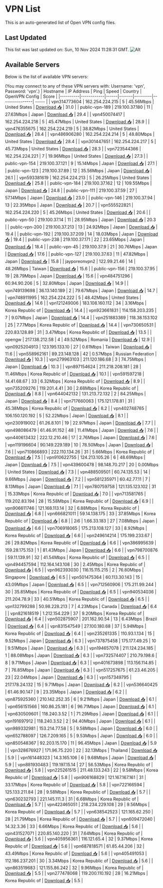 # VPN List

This is an auto-generated list of Open VPN config files.

## Last Updated

This list was last updated on: Sun, 10 Nov 2024 11:28:31 GMT.
![Alt](https://repobeats.axiom.co/api/embed/186b98318ef1479477931607c1ad7d823f12451f.svg "Repobeats analytics image")

## Available Servers

Below is the list of available VPN servers:

(You may connect to any of these VPN servers with: Username: 'vpn', Password: 'vpn'.)
| Hostname | IP Address | Ping | Speed | Country | OpenVPN Config | Score |
|----------|------------|------|-------|---------|----------------| ----- |
| vpn314773604 | 162.254.224.215 | 5 | 45.56Mbps | United States | [Download 📥](./configs/server_0_US.ovpn) | 31.0 |
| public-vpn-189 | 219.100.37.180 | 11 | 27.63Mbps | Japan | [Download 📥](./configs/server_1_JP.ovpn) | 29.4 |
| vpn450074417 | 162.254.224.218 | 5 | 45.47Mbps | United States | [Download 📥](./configs/server_2_US.ovpn) | 28.9 |
| vpn476355675 | 162.254.224.219 | 5 | 38.82Mbps | United States | [Download 📥](./configs/server_3_US.ovpn) | 28.4 |
| vpn486906280 | 162.254.224.214 | 5 | 48.80Mbps | United States | [Download 📥](./configs/server_4_US.ovpn) | 28.4 |
| vpn301447651 | 162.254.224.217 | 5 | 45.73Mbps | United States | [Download 📥](./configs/server_5_US.ovpn) | 28.3 |
| vpn723544366 | 162.254.224.221 | 7 | 19.96Mbps | United States | [Download 📥](./configs/server_6_US.ovpn) | 27.3 |
| public-vpn-154 | 219.100.37.121 | 9 | 15.14Mbps | Japan | [Download 📥](./configs/server_7_JP.ovpn) | 27.1 |
| public-vpn-123 | 219.100.37.89 | 12 | 35.56Mbps | Japan | [Download 📥](./configs/server_8_JP.ovpn) | 26.1 |
| vpn593381619 | 162.254.224.213 | 5 | 26.25Mbps | United States | [Download 📥](./configs/server_9_US.ovpn) | 25.8 |
| public-vpn-184 | 219.100.37.162 | 12 | 109.55Mbps | Japan | [Download 📥](./configs/server_10_JP.ovpn) | 24.8 |
| public-vpn-111 | 219.100.37.59 | 27 | 57.14Mbps | Japan | [Download 📥](./configs/server_11_JP.ovpn) | 23.0 |
| public-vpn-146 | 219.100.37.94 | 13 | 22.35Mbps | Japan | [Download 📥](./configs/server_12_JP.ovpn) | 20.7 |
| vpn555522821 | 162.254.224.220 | 5 | 45.26Mbps | United States | [Download 📥](./configs/server_13_US.ovpn) | 20.6 |
| public-vpn-50 | 219.100.37.14 | 11 | 28.95Mbps | Japan | [Download 📥](./configs/server_14_JP.ovpn) | 20.3 |
| public-vpn-200 | 219.100.37.213 | 13 | 24.92Mbps | Japan | [Download 📥](./configs/server_15_JP.ovpn) | 19.4 |
| public-vpn-192 | 219.100.37.209 | 14 | 18.03Mbps | Japan | [Download 📥](./configs/server_16_JP.ovpn) | 19.4 |
| public-vpn-238 | 219.100.37.171 | 22 | 23.65Mbps | Japan | [Download 📥](./configs/server_17_JP.ovpn) | 18.4 |
| public-vpn-45 | 219.100.37.9 | 21 | 30.76Mbps | Japan | [Download 📥](./configs/server_18_JP.ovpn) | 17.6 |
| public-vpn-127 | 219.100.37.63 | 11 | 47.82Mbps | Japan | [Download 📥](./configs/server_19_JP.ovpn) | 15.8 |
| jayporeonvpn2 | 122.99.21.46 | 14 | 48.26Mbps | Taiwan | [Download 📥](./configs/server_20_TW.ovpn) | 15.6 |
| public-vpn-156 | 219.100.37.95 | 19 | 28.79Mbps | Japan | [Download 📥](./configs/server_21_JP.ovpn) | 15.6 |
| vpn484751296 | 60.94.90.206 | 5 | 32.80Mbps | Japan | [Download 📥](./configs/server_22_JP.ovpn) | 14.9 |
| vpn749139698 | 36.13.140.189 | 2 | 79.67Mbps | Japan | [Download 📥](./configs/server_23_JP.ovpn) | 14.7 |
| vpn748911995 | 162.254.224.222 | 5 | 48.42Mbps | United States | [Download 📥](./configs/server_24_US.ovpn) | 14.6 |
| vpn121249006 | 183.108.160.112 | 34 | 3.16Mbps | Korea Republic of | [Download 📥](./configs/server_25_KR.ovpn) | 14.4 |
| vpn923661831 | 114.158.203.235 | 7 | 9.07Mbps | Japan | [Download 📥](./configs/server_26_JP.ovpn) | 14.4 |
| vpn251883369 | 118.38.153.102 | 25 | 7.77Mbps | Korea Republic of | [Download 📥](./configs/server_27_KR.ovpn) | 14.4 |
| vpn730650531 | 220.83.128.89 | 31 | 3.47Mbps | Korea Republic of | [Download 📥](./configs/server_28_KR.ovpn) | 13.5 |
| opengw | 217.138.212.58 | 4 | 49.52Mbps | Romania | [Download 📥](./configs/server_29_RO.ovpn) | 12.9 |
| vpn0925204913 | 123.195.133.10 | 27 | 0.61Mbps | Taiwan | [Download 📥](./configs/server_30_TW.ovpn) | 11.6 |
| vpn558962161 | 89.23.148.128 | 42 | 0.57Mbps | Russian Federation | [Download 📥](./configs/server_31_RU.ovpn) | 10.3 |
| vpn279963103 | 211.120.186.68 | 3 | 74.75Mbps | Japan | [Download 📥](./configs/server_32_JP.ovpn) | 10.3 |
| vpn897154624 | 211.218.208.181 | 28 | 11.46Mbps | Korea Republic of | [Download 📥](./configs/server_33_KR.ovpn) | 10.1 |
| vpn591597218 | 14.41.68.67 | 33 | 6.32Mbps | Korea Republic of | [Download 📥](./configs/server_34_KR.ovpn) | 8.9 |
| vpn735209276 | 119.201.4.41 | 30 | 2.68Mbps | Korea Republic of | [Download 📥](./configs/server_35_KR.ovpn) | 8.8 |
| vpn644042132 | 131.213.72.132 | 2 | 84.25Mbps | Japan | [Download 📥](./configs/server_36_JP.ovpn) | 8.4 |
| vpn717660063 | 175.121.178.81 | 31 | 45.38Mbps | Korea Republic of | [Download 📥](./configs/server_37_KR.ovpn) | 8.2 |
| vpn402748765 | 106.150.120.192 | 5 | 52.22Mbps | Japan | [Download 📥](./configs/server_38_JP.ovpn) | 8.1 |
| vpn230919002 | 61.26.8.101 | 19 | 22.97Mbps | Japan | [Download 📥](./configs/server_39_JP.ovpn) | 7.7 |
| vpn498086479 | 61.46.91.152 | 48 | 11.41Mbps | Japan | [Download 📥](./configs/server_40_JP.ovpn) | 7.6 |
| vpn440613432 | 222.12.210.46 | 17 | 2.76Mbps | Japan | [Download 📥](./configs/server_41_JP.ovpn) | 7.6 |
| vpn119196604 | 90.149.229.189 | 10 | 78.50Mbps | Japan | [Download 📥](./configs/server_42_JP.ovpn) | 7.6 |
| vpn710866893 | 222.110.134.26 | 31 | 5.66Mbps | Korea Republic of | [Download 📥](./configs/server_43_KR.ovpn) | 7.5 |
| vpn910622755 | 124.213.105.26 | 6 | 48.69Mbps | Japan | [Download 📥](./configs/server_44_JP.ovpn) | 7.5 |
| vpn439600478 | 98.148.70.217 | 20 | 0.00Mbps | United States | [Download 📥](./configs/server_45_US.ovpn) | 7.3 |
| vpn488509501 | 60.74.135.53 | 14 | 9.66Mbps | Japan | [Download 📥](./configs/server_46_JP.ovpn) | 7.2 |
| vpn581235971 | 60.42.77.11 | 7 | 8.13Mbps | Japan | [Download 📥](./configs/server_47_JP.ovpn) | 7.1 |
| vpn780759758 | 121.135.123.102 | 31 | 15.33Mbps | Korea Republic of | [Download 📥](./configs/server_48_KR.ovpn) | 7.0 |
| vpn713581765 | 119.202.83.194 | 28 | 15.58Mbps | Korea Republic of | [Download 📥](./configs/server_49_KR.ovpn) | 6.9 |
| vpn906611746 | 121.168.113.14 | 32 | 6.88Mbps | Korea Republic of | [Download 📥](./configs/server_50_KR.ovpn) | 6.8 |
| vpn666821011 | 59.14.138.175 | 33 | 37.85Mbps | Korea Republic of | [Download 📥](./configs/server_51_KR.ovpn) | 6.8 |
| 2i6 | 1.66.33.183 | 27 | 7.08Mbps | Japan | [Download 📥](./configs/server_52_JP.ovpn) | 6.6 |
| vpn706918065 | 175.213.108.127 | 33 | 8.92Mbps | Korea Republic of | [Download 📥](./configs/server_53_KR.ovpn) | 6.6 |
| vpn249614214 | 175.199.233.67 | 26 | 29.82Mbps | Korea Republic of | [Download 📥](./configs/server_54_KR.ovpn) | 6.6 |
| vpn386995639 | 159.28.175.153 | 1 | 81.43Mbps | Japan | [Download 📥](./configs/server_55_JP.ovpn) | 6.6 |
| vpn798700876 | 59.11.139.91 | 32 | 41.54Mbps | Korea Republic of | [Download 📥](./configs/server_56_KR.ovpn) | 6.5 |
| vpn494457594 | 112.164.143.108 | 30 | 2.45Mbps | Korea Republic of | [Download 📥](./configs/server_57_KR.ovpn) | 6.5 |
| vpn962393030 | 116.15.115.215 | 2 | 76.80Mbps | Singapore | [Download 📥](./configs/server_58_SG.ovpn) | 6.5 |
| vpn501475364 | 60.113.30.143 | 15 | 43.09Mbps | Japan | [Download 📥](./configs/server_59_JP.ovpn) | 6.5 |
| vpn712560906 | 175.211.99.244 | 30 | 35.85Mbps | Korea Republic of | [Download 📥](./configs/server_60_KR.ovpn) | 6.5 |
| vpn940534036 | 211.204.78.9 | 33 | 40.51Mbps | Korea Republic of | [Download 📥](./configs/server_61_KR.ovpn) | 6.5 |
| vpn132799288 | 50.98.228.213 | 7 | 4.23Mbps | Canada | [Download 📥](./configs/server_62_CA.ovpn) | 6.4 |
| vpn821618519 | 1.212.154.229 | 37 | 9.20Mbps | Korea Republic of | [Download 📥](./configs/server_63_KR.ovpn) | 6.4 |
| vpn502875907 | 201.162.90.54 | 13 | 6.43Mbps | Brazil | [Download 📥](./configs/server_64_BR.ovpn) | 6.4 |
| vpn831547549 | 27.100.180.68 | 37 | 5.94Mbps | Korea Republic of | [Download 📥](./configs/server_65_KR.ovpn) | 6.4 |
| vpn235261335 | 110.93.1.134 | 15 | 9.52Mbps | Japan | [Download 📥](./configs/server_66_JP.ovpn) | 6.3 |
| vpn737875458 | 175.177.49.25 | 10 | 9.51Mbps | Japan | [Download 📥](./configs/server_67_JP.ovpn) | 6.3 |
| vpn194657078 | 211.124.234.185 | 1 | 88.08Mbps | Japan | [Download 📥](./configs/server_68_JP.ovpn) | 6.3 |
| vpn732574407 | 210.79.198.6 | 8 | 9.71Mbps | Japan | [Download 📥](./configs/server_69_JP.ovpn) | 6.3 |
| vpn401673898 | 113.156.114.85 | 7 | 76.85Mbps | Japan | [Download 📥](./configs/server_70_JP.ovpn) | 6.3 |
| vpn517257675 | 61.23.46.205 | 23 | 22.04Mbps | Japan | [Download 📥](./configs/server_71_JP.ovpn) | 6.3 |
| vpn157349795 | 217.178.24.132 | 15 | 9.71Mbps | Japan | [Download 📥](./configs/server_72_JP.ovpn) | 6.2 |
| vpn536640425 | 61.46.90.147 | 9 | 23.35Mbps | Japan | [Download 📥](./configs/server_73_JP.ovpn) | 6.2 |
| vpn875925360 | 210.142.252.35 | 6 | 9.21Mbps | Japan | [Download 📥](./configs/server_74_JP.ovpn) | 6.1 |
| vpn656151566 | 160.86.25.181 | 6 | 96.71Mbps | Japan | [Download 📥](./configs/server_75_JP.ovpn) | 6.1 |
| vpn630509601 | 118.240.3.52 | 1 | 71.29Mbps | Japan | [Download 📥](./configs/server_76_JP.ovpn) | 6.1 |
| vpn191697912 | 118.240.3.52 | 2 | 94.40Mbps | Japan | [Download 📥](./configs/server_77_JP.ovpn) | 6.1 |
| vpn989332981 | 153.214.77.58 | 5 | 9.58Mbps | Japan | [Download 📥](./configs/server_78_JP.ovpn) | 6.0 |
| vpn652788097 | 126.7.209.165 | 5 | 9.53Mbps | Japan | [Download 📥](./configs/server_79_JP.ovpn) | 6.0 |
| vpn850548367 | 92.203.15.170 | 11 | 96.45Mbps | Japan | [Download 📥](./configs/server_80_JP.ovpn) | 5.9 |
| vpn328676927 | 171.96.75.220 | 22 | 32.13Mbps | Thailand | [Download 📥](./configs/server_81_TH.ovpn) | 5.9 |
| vpn161448323 | 14.3.165.106 | 6 | 9.68Mbps | Japan | [Download 📥](./configs/server_82_JP.ovpn) | 5.9 |
| vpn881930483 | 119.197.15.14 | 27 | 56.53Mbps | Korea Republic of | [Download 📥](./configs/server_83_KR.ovpn) | 5.8 |
| vpn225261515 | 211.48.133.243 | 22 | 9.58Mbps | Korea Republic of | [Download 📥](./configs/server_84_KR.ovpn) | 5.8 |
| vpn906168829 | 121.167.167.161 | 31 | 33.17Mbps | Korea Republic of | [Download 📥](./configs/server_85_KR.ovpn) | 5.8 |
| vpn722166594 | 125.133.211.84 | 28 | 9.58Mbps | Korea Republic of | [Download 📥](./configs/server_86_KR.ovpn) | 5.7 |
| vpn630232793 | 221.145.111.3 | 31 | 6.68Mbps | Korea Republic of | [Download 📥](./configs/server_87_KR.ovpn) | 5.7 |
| vpn422465051 | 218.234.229.108 | 29 | 9.56Mbps | Korea Republic of | [Download 📥](./configs/server_88_KR.ovpn) | 5.7 |
| vpn638542523 | 121.165.62.250 | 28 | 21.79Mbps | Korea Republic of | [Download 📥](./configs/server_89_KR.ovpn) | 5.7 |
| vpn609472040 | 14.32.3.36 | 33 | 6.66Mbps | Korea Republic of | [Download 📥](./configs/server_90_KR.ovpn) | 5.6 |
| vpn431527071 | 220.85.140.220 | 31 | 7.64Mbps | Korea Republic of | [Download 📥](./configs/server_91_KR.ovpn) | 5.6 |
| vpn405956361 | 116.121.65.4 | 32 | 9.37Mbps | Korea Republic of | [Download 📥](./configs/server_92_KR.ovpn) | 5.6 |
| vpn687818571 | 61.85.44.206 | 32 | 43.49Mbps | Korea Republic of | [Download 📥](./configs/server_93_KR.ovpn) | 5.6 |
| vpn405491053 | 112.186.237.201 | 30 | 3.34Mbps | Korea Republic of | [Download 📥](./configs/server_94_KR.ovpn) | 5.6 |
| vpn863519683 | 121.155.86.242 | 32 | 9.96Mbps | Korea Republic of | [Download 📥](./configs/server_95_KR.ovpn) | 5.5 |
| vpn277478068 | 119.200.110.192 | 28 | 16.21Mbps | Korea Republic of | [Download 📥](./configs/server_96_KR.ovpn) | 5.5 |
